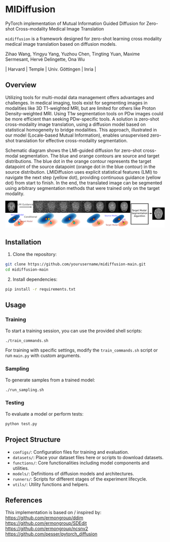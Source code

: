 
# MIDiffusion
PyTorch implementation of Mutual Information Guided Diffusion for Zero-shot Cross-modality Medical Image Translation

`midiffusion` is a framework designed for zero-shot learning cross modality medical image translation based on diffusion models.

Zihao Wang, Yingyu Yang, Yuzhou Chen, Tingting Yuan, Maxime Sermesant, Hervé Delingette, Ona Wu

| Harvard | Temple | Univ. Göttingen | Inria |

## Overview
Utilizing tools for multi-modal data management offers advantages and challenges. In medical imaging, tools exist for segmenting images in modalities like 3D T1-weighted MRI, but are limited for others like Proton Density-weighted MRI. Using T1w segmentation tools on PDw images could be more efficient than seeking PDw-specific tools. A solution is zero-shot cross-modality image translation, using a diffusion model based on statistical homogeneity to bridge modalities. This approach, illustrated in our model (Locale-based Mutual Information), enables unsupervised zero-shot translation for effective cross-modality segmentation.

Schematic diagram shows the LMI-guided diffusion for zero-shot cross-modal segmentation. The blue and orange contours are source and target distributions. The blue dot in the orange contour represents the target datapoint of the source datapoint (orange dot in the blue contour) in the source distribution. LMIDiffusion uses explicit statistical features (LMI) to navigate the next step (yellow dot), providing continuous guidance (yellow dot) from start to finish. In the end, the translated image can be segmented using arbitrary segmentation methods that were trained only on the target modality.

![Caption.](./others/condition_ablation.png)

## Installation

1. Clone the repository:

```bash
git clone https://github.com/yourusername/midiffusion-main.git
cd midiffusion-main
```

2. Install dependencies:

```bash
pip install -r requirements.txt
```

## Usage

### Training

To start a training session, you can use the provided shell scripts:

```bash
./train_commands.sh
```

For training with specific settings, modify the `train_commands.sh` script or run `main.py` with custom arguments.

### Sampling

To generate samples from a trained model:

```bash
./run_sampling.sh
```

### Testing

To evaluate a model or perform tests:

```bash
python test.py
```

## Project Structure

- `configs/`: Configuration files for training and evaluation.
- `datasets/`: Place your dataset files here or scripts to download datasets.
- `functions/`: Core functionalities including model components and utilities.
- `models/`: Definitions of diffusion models and architectures.
- `runners/`: Scripts for different stages of the experiment lifecycle.
- `utils/`: Utility functions and helpers.

## References

This implementation is based on / inspired by:
https://github.com/ermongroup/ddim
https://github.com/ermongroup/SDEdit
https://github.com/ermongroup/ncsnv2
https://github.com/pesser/pytorch_diffusion

